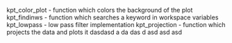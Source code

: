 kpt_color_plot - function which colors the background of the plot
kpt_findinws   - function which searches a keyword in workspace variables
kpt_lowpass    - low pass filter implementation
kpt_projection - function which projects the data and plots it
dasdasd
a
da
das
d
asd
asd
asd
